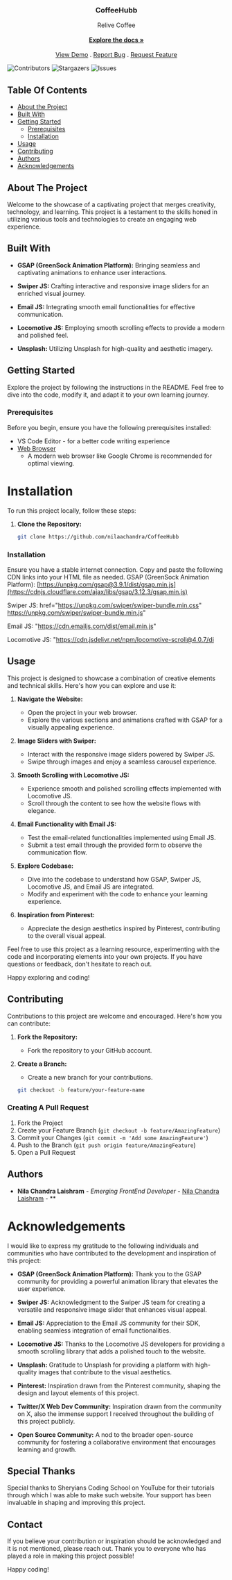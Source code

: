 <br/>
<p align="center">
  <a href="https://github.com/nilaachandra/CoffeeHubb">
  </a>

  <h3 align="center">CoffeeHubb</h3>

  <p align="center">
    Relive Coffee
    <br/>
    <br/>
    <a href="https://github.com/nilaachandra/CoffeeHubb"><strong>Explore the docs »</strong></a>
    <br/>
    <br/>
    <a href="https://coffeehubb.vercel.app">View Demo</a>
    .
    <a href="https://github.com/nilaachandra/CoffeeHubb/issues">Report Bug</a>
    .
    <a href="https://github.com/nilaachandra/CoffeeHubb/issues">Request Feature</a>
  </p>
</p>

![Contributors](https://img.shields.io/github/contributors/nilaachandra/CoffeeHubb?color=dark-green) ![Stargazers](https://img.shields.io/github/stars/nilaachandra/CoffeeHubb?style=social) ![Issues](https://img.shields.io/github/issues/nilaachandra/CoffeeHubb) 

## Table Of Contents

* [About the Project](#about-the-project)
* [Built With](#built-with)
* [Getting Started](#getting-started)
  * [Prerequisites](#prerequisites)
  * [Installation](#installation)
* [Usage](#usage)
* [Contributing](#contributing)
* [Authors](#authors)
* [Acknowledgements](#acknowledgements)

## About The Project

Welcome to the showcase of a captivating project that merges creativity, technology, and learning. This project is a testament to the skills honed in utilizing various tools and technologies to create an engaging web experience.

## Built With


- **GSAP (GreenSock Animation Platform):**
  Bringing seamless and captivating animations to enhance user interactions.

- **Swiper JS:**
  Crafting interactive and responsive image sliders for an enriched visual journey.

- **Email JS:**
  Integrating smooth email functionalities for effective communication.

- **Locomotive JS:**
  Employing smooth scrolling effects to provide a modern and polished feel.

- **Unsplash:**
  Utilizing Unsplash for high-quality and aesthetic imagery.

## Getting Started

Explore the project by following the instructions in the README. Feel free to dive into the code, modify it, and adapt it to your own learning journey.

### Prerequisites

Before you begin, ensure you have the following prerequisites installed:
- VS Code Editor - for a better code writing experience
- [Web Browser](https://www.google.com/intl/en/chrome/)
  - A modern web browser like Google Chrome is recommended for optimal viewing.

# Installation

To run this project locally, follow these steps:

1. **Clone the Repository:**
   ```bash
   git clone https://github.com/nilaachandra/CoffeeHubb


### Installation

Ensure you have a stable internet connection.
Copy and paste the following CDN links into your HTML file as needed.
GSAP (GreenSock Animation Platform):
[https://unpkg.com/gsap@3.9.1/dist/gsap.min.js](https://cdnjs.cloudflare.com/ajax/libs/gsap/3.12.3/gsap.min.js)

Swiper JS:
href="https://unpkg.com/swiper/swiper-bundle.min.css"
https://unpkg.com/swiper/swiper-bundle.min.js"

Email JS:
"https://cdn.emailjs.com/dist/email.min.js"

Locomotive JS:
"https://cdn.jsdelivr.net/npm/locomotive-scroll@4.0.7/di

## Usage

This project is designed to showcase a combination of creative elements and technical skills. Here's how you can explore and use it:

1. **Navigate the Website:**
   - Open the project in your web browser.
   - Explore the various sections and animations crafted with GSAP for a visually appealing experience.

2. **Image Sliders with Swiper:**
   - Interact with the responsive image sliders powered by Swiper JS.
   - Swipe through images and enjoy a seamless carousel experience.

3. **Smooth Scrolling with Locomotive JS:**
   - Experience smooth and polished scrolling effects implemented with Locomotive JS.
   - Scroll through the content to see how the website flows with elegance.

4. **Email Functionality with Email JS:**
   - Test the email-related functionalities implemented using Email JS.
   - Submit a test email through the provided form to observe the communication flow.

5. **Explore Codebase:**
   - Dive into the codebase to understand how GSAP, Swiper JS, Locomotive JS, and Email JS are integrated.
   - Modify and experiment with the code to enhance your learning experience.

6. **Inspiration from Pinterest:**
   - Appreciate the design aesthetics inspired by Pinterest, contributing to the overall visual appeal.

Feel free to use this project as a learning resource, experimenting with the code and incorporating elements into your own projects. If you have questions or feedback, don't hesitate to reach out.

Happy exploring and coding!


## Contributing

Contributions to this project are welcome and encouraged. Here's how you can contribute:

1. **Fork the Repository:**
   - Fork the repository to your GitHub account.

2. **Create a Branch:**
   - Create a new branch for your contributions.
   ```bash
   git checkout -b feature/your-feature-name


### Creating A Pull Request

1. Fork the Project
2. Create your Feature Branch (`git checkout -b feature/AmazingFeature`)
3. Commit your Changes (`git commit -m 'Add some AmazingFeature'`)
4. Push to the Branch (`git push origin feature/AmazingFeature`)
5. Open a Pull Request

## Authors

* **Nila Chandra Laishram** - *Emerging FrontEnd Developer* - [Nila Chandra Laishram](https://github.com/nilaachandra/) - **

# Acknowledgements

I would like to express my gratitude to the following individuals and communities who have contributed to the development and inspiration of this project:

- **GSAP (GreenSock Animation Platform):**
  Thank you to the GSAP community for providing a powerful animation library that elevates the user experience.

- **Swiper JS:**
  Acknowledgment to the Swiper JS team for creating a versatile and responsive image slider that enhances visual appeal.

- **Email JS:**
  Appreciation to the Email JS community for their SDK, enabling seamless integration of email functionalities.

- **Locomotive JS:**
  Thanks to the Locomotive JS developers for providing a smooth scrolling library that adds a polished touch to the website.

- **Unsplash:**
  Gratitude to Unsplash for providing a platform with high-quality images that contribute to the visual aesthetics.

- **Pinterest:**
  Inspiration drawn from the Pinterest community, shaping the design and layout elements of this project.
  
- **Twitter/X Web Dev Community:**
  Inspiration drawn from the community on X, also the immense support I received throughout the building of this project publicly.
  
- **Open Source Community:**
  A nod to the broader open-source community for fostering a collaborative environment that encourages learning and growth.

## Special Thanks

Special thanks to Sheryians Coding School on YouTube for their tutorials through which I was able to make such website. Your support has been invaluable in shaping and improving this project.

## Contact

If you believe your contribution or inspiration should be acknowledged and it is not mentioned, please reach out. Thank you to everyone who has played a role in making this project possible!

Happy coding!

